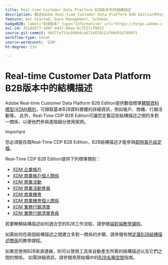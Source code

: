 ```yaml
---
title: Real-time Customer Data Platform B2B版本中的結構描述
description: 概述Adobe Real-time Customer Data Platform B2B Edition中Experience Data Model (XDM)結構描述的作用。
feature: Get Started, Data Management, Schemas
badgeB2B: label="B2B版本" type="Informative" url="https://helpx.adobe.com/tw/legal/product-descriptions/real-time-customer-data-platform-b2b-edition-prime-and-ultimate-packages.html newtab=true"
exl-id: 3b18d377-108f-443f-86ae-dc7537cf9013
source-git-commit: db57fa753a3980dca671d476521f9849147880f1
workflow-type: tm+mt
source-wordcount: '229'
ht-degree: 13%

---
```


# Real-time Customer Data Platform B2B版本中的結構描述

Adobe Real-time Customer Data Platform B2B Edition提供數個標準[體驗資料模型(XDM)類別](../../xdm/schema/composition.md#class)，可擷取基本B2B資料實體的詳細資訊，例如帳戶、商機、行銷活動等。 此外，Real-Time CDP B2B Edition可讓您定義這些結構描述之間的多對一關係，以便他們參與進階細分使用案例。

>[!IMPORTANT]
>
>您必須能存取Real-Time CDP B2B Edition，B2B結構描述才能參與[即時客戶設定檔](../../profile/home.md)。

Real-Time CDP B2B Edition提供下列標準類別：

* [XDM 企業帳戶](../../xdm/classes/b2b/business-account.md)
* [XDM 商業帳戶個人關係](../../xdm/classes/b2b/business-account-person-relation.md)
* [XDM 商業活動](../../xdm/classes/b2b/business-campaign.md)
* [XDM 商業活動會員](../../xdm/classes/b2b/business-campaign-members.md)
* [XDM 商業機會](../../xdm/classes/b2b/business-opportunity.md)
* [XDM 商業機會個人關係](../../xdm/classes/b2b/business-opportunity-person-relation.md)
* [XDM 業務行銷清單](../../xdm/classes/b2b/business-marketing-list.md)
* [XDM 業務行銷清單會員](../../xdm/classes/b2b/business-marketing-list-members.md)

若要瞭解結構描述如何適合您的B2B工作流程，請參閱[端對端教學課程](../b2b-tutorial.md)。

如需如何在兩個結構描述之間建立多對一關係的步驟，請參閱有關[定義B2B結構描述關係](../../xdm/tutorials/relationship-b2b.md)的教學課程。

如果您使用B2B來源連線，則可以使用工具來自動產生所需的結構描述以及它們之間的關係。 如需詳細資訊，請參閱來原始檔中的[B2B名稱空間](../../sources/connectors/adobe-applications/marketo/marketo-namespaces.md)指南。
